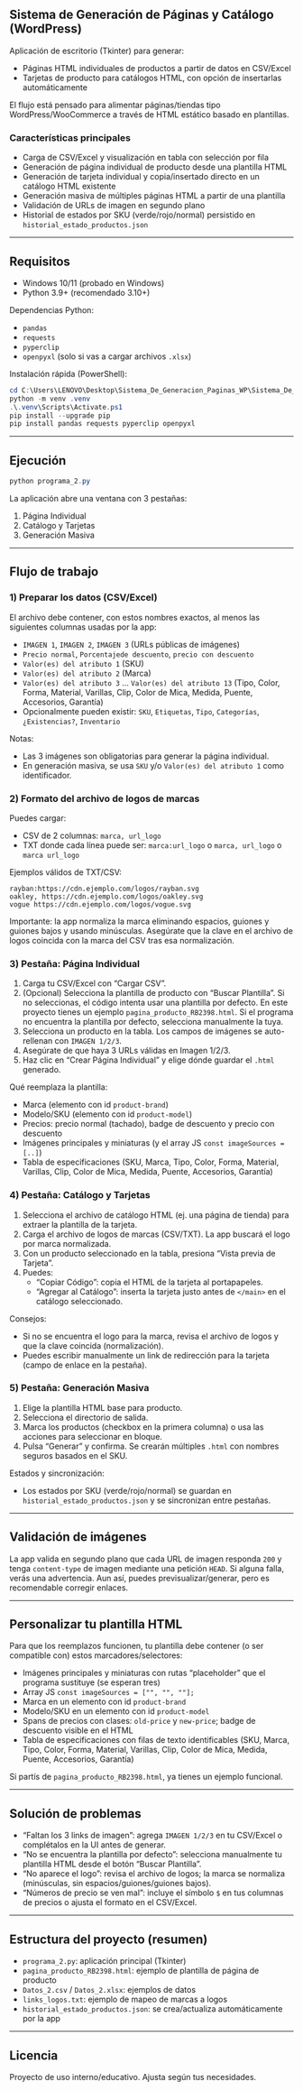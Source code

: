 ## Sistema de Generación de Páginas y Catálogo (WordPress)

Aplicación de escritorio (Tkinter) para generar:
- Páginas HTML individuales de productos a partir de datos en CSV/Excel
- Tarjetas de producto para catálogos HTML, con opción de insertarlas automáticamente

El flujo está pensado para alimentar páginas/tiendas tipo WordPress/WooCommerce a través de HTML estático basado en plantillas.

### Características principales
- Carga de CSV/Excel y visualización en tabla con selección por fila
- Generación de página individual de producto desde una plantilla HTML
- Generación de tarjeta individual y copia/insertado directo en un catálogo HTML existente
- Generación masiva de múltiples páginas HTML a partir de una plantilla
- Validación de URLs de imagen en segundo plano
- Historial de estados por SKU (verde/rojo/normal) persistido en `historial_estado_productos.json`

---

## Requisitos
- Windows 10/11 (probado en Windows)
- Python 3.9+ (recomendado 3.10+)

Dependencias Python:
- `pandas`
- `requests`
- `pyperclip`
- `openpyxl` (solo si vas a cargar archivos `.xlsx`)

Instalación rápida (PowerShell):

```powershell
cd C:\Users\LENOVO\Desktop\Sistema_De_Generacion_Paginas_WP\Sistema_De_Generacion_Paginas_WP
python -m venv .venv
.\.venv\Scripts\Activate.ps1
pip install --upgrade pip
pip install pandas requests pyperclip openpyxl
```

---

## Ejecución

```powershell
python programa_2.py
```

La aplicación abre una ventana con 3 pestañas:
1) Página Individual
2) Catálogo y Tarjetas
3) Generación Masiva

---

## Flujo de trabajo

### 1) Preparar los datos (CSV/Excel)
El archivo debe contener, con estos nombres exactos, al menos las siguientes columnas usadas por la app:
- `IMAGEN 1`, `IMAGEN 2`, `IMAGEN 3` (URLs públicas de imágenes)
- `Precio normal`, `Porcentajede descuento`, `precio con descuento`
- `Valor(es) del atributo 1` (SKU)
- `Valor(es) del atributo 2` (Marca)
- `Valor(es) del atributo 3` … `Valor(es) del atributo 13` (Tipo, Color, Forma, Material, Varillas, Clip, Color de Mica, Medida, Puente, Accesorios, Garantía)
- Opcionalmente pueden existir: `SKU`, `Etiquetas`, `Tipo`, `Categorías`, `¿Existencias?`, `Inventario`

Notas:
- Las 3 imágenes son obligatorias para generar la página individual.
- En generación masiva, se usa `SKU` y/o `Valor(es) del atributo 1` como identificador.

### 2) Formato del archivo de logos de marcas
Puedes cargar:
- CSV de 2 columnas: `marca, url_logo`
- TXT donde cada línea puede ser: `marca:url_logo` o `marca, url_logo` o `marca url_logo`

Ejemplos válidos de TXT/CSV:
```
rayban:https://cdn.ejemplo.com/logos/rayban.svg
oakley, https://cdn.ejemplo.com/logos/oakley.svg
vogue https://cdn.ejemplo.com/logos/vogue.svg
```

Importante: la app normaliza la marca eliminando espacios, guiones y guiones bajos y usando minúsculas. Asegúrate que la clave en el archivo de logos coincida con la marca del CSV tras esa normalización.

### 3) Pestaña: Página Individual
1. Carga tu CSV/Excel con “Cargar CSV”.
2. (Opcional) Selecciona la plantilla de producto con “Buscar Plantilla”. Si no seleccionas, el código intenta usar una plantilla por defecto. En este proyecto tienes un ejemplo `pagina_producto_RB2398.html`. Si el programa no encuentra la plantilla por defecto, selecciona manualmente la tuya.
3. Selecciona un producto en la tabla. Los campos de imágenes se auto-rellenan con `IMAGEN 1/2/3`.
4. Asegúrate de que haya 3 URLs válidas en Imagen 1/2/3.
5. Haz clic en “Crear Página Individual” y elige dónde guardar el `.html` generado.

Qué reemplaza la plantilla:
- Marca (elemento con id `product-brand`)
- Modelo/SKU (elemento con id `product-model`)
- Precios: precio normal (tachado), badge de descuento y precio con descuento
- Imágenes principales y miniaturas (y el array JS `const imageSources = [..]`)
- Tabla de especificaciones (SKU, Marca, Tipo, Color, Forma, Material, Varillas, Clip, Color de Mica, Medida, Puente, Accesorios, Garantía)

### 4) Pestaña: Catálogo y Tarjetas
1. Selecciona el archivo de catálogo HTML (ej. una página de tienda) para extraer la plantilla de la tarjeta.
2. Carga el archivo de logos de marcas (CSV/TXT). La app buscará el logo por marca normalizada.
3. Con un producto seleccionado en la tabla, presiona “Vista previa de Tarjeta”.
4. Puedes:
   - “Copiar Código”: copia el HTML de la tarjeta al portapapeles.
   - “Agregar al Catálogo”: inserta la tarjeta justo antes de `</main>` en el catálogo seleccionado.

Consejos:
- Si no se encuentra el logo para la marca, revisa el archivo de logos y que la clave coincida (normalización).
- Puedes escribir manualmente un link de redirección para la tarjeta (campo de enlace en la pestaña).

### 5) Pestaña: Generación Masiva
1. Elige la plantilla HTML base para producto.
2. Selecciona el directorio de salida.
3. Marca los productos (checkbox en la primera columna) o usa las acciones para seleccionar en bloque.
4. Pulsa “Generar” y confirma. Se crearán múltiples `.html` con nombres seguros basados en el SKU.

Estados y sincronización:
- Los estados por SKU (verde/rojo/normal) se guardan en `historial_estado_productos.json` y se sincronizan entre pestañas.

---

## Validación de imágenes
La app valida en segundo plano que cada URL de imagen responda `200` y tenga `content-type` de imagen mediante una petición `HEAD`. Si alguna falla, verás una advertencia. Aun así, puedes previsualizar/generar, pero es recomendable corregir enlaces.

---

## Personalizar tu plantilla HTML
Para que los reemplazos funcionen, tu plantilla debe contener (o ser compatible con) estos marcadores/selectores:
- Imágenes principales y miniaturas con rutas “placeholder” que el programa sustituye (se esperan tres)
- Array JS `const imageSources = ["", "", ""];`
- Marca en un elemento con id `product-brand`
- Modelo/SKU en un elemento con id `product-model`
- Spans de precios con clases: `old-price` y `new-price`; badge de descuento visible en el HTML
- Tabla de especificaciones con filas de texto identificables (SKU, Marca, Tipo, Color, Forma, Material, Varillas, Clip, Color de Mica, Medida, Puente, Accesorios, Garantía)

Si partís de `pagina_producto_RB2398.html`, ya tienes un ejemplo funcional.

---

## Solución de problemas
- “Faltan los 3 links de imagen”: agrega `IMAGEN 1/2/3` en tu CSV/Excel o complétalos en la UI antes de generar.
- “No se encuentra la plantilla por defecto”: selecciona manualmente tu plantilla HTML desde el botón “Buscar Plantilla”.
- “No aparece el logo”: revisa el archivo de logos; la marca se normaliza (minúsculas, sin espacios/guiones/guiones bajos).
- “Números de precio se ven mal”: incluye el símbolo `$` en tus columnas de precios o ajusta el formato en el CSV/Excel.

---

## Estructura del proyecto (resumen)
- `programa_2.py`: aplicación principal (Tkinter)
- `pagina_producto_RB2398.html`: ejemplo de plantilla de página de producto
- `Datos_2.csv` / `Datos_2.xlsx`: ejemplos de datos
- `links_logos.txt`: ejemplo de mapeo de marcas a logos
- `historial_estado_productos.json`: se crea/actualiza automáticamente por la app

---

## Licencia
Proyecto de uso interno/educativo. Ajusta según tus necesidades.


